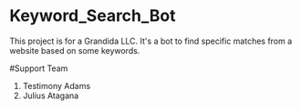 # Keyword_Search_Bot
This project is for a Grandida LLC. It's a bot to find specific matches from a website based on some keywords.



#Support Team
1. Testimony Adams
2. Julius Atagana
